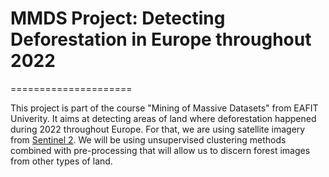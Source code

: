 # MMDS Project: Detecting Deforestation in Europe throughout 2022
=====================

This project is part of the course "Mining of Massive Datasets" from EAFIT Univerity. It aims at detecting areas of land where deforestation happened during 2022 throughout Europe. For that, we are using satellite imagery from [Sentinel 2](https://registry.opendata.aws/sentinel-2/). We will be using unsupervised clustering methods combined with pre-processing that will allow us to discern forest images from other types of land.
